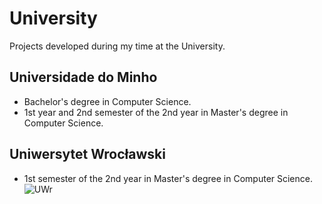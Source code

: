 # University
Projects developed during my time at the University.

## Universidade do Minho
- Bachelor's degree in Computer Science.
- 1st year and 2nd semester of the 2nd year in Master's degree in Computer Science.

## Uniwersytet Wrocławski
- 1st semester of the 2nd year in Master's degree in Computer Science.
![UWr](https://uni.wroc.pl/wp-content/themes/uniwroc-theme/img/logo-stopka.png)
